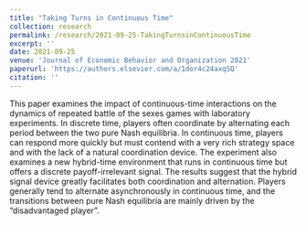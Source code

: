 ```yaml
---
title: "Taking Turns in Continuous Time"
collection: research
permalink: /research/2021-09-25-TakingTurnsinContinuousTime
excerpt: ''
date: 2021-09-25
venue: 'Journal of Economic Behavior and Organization 2021'
paperurl: 'https://authors.elsevier.com/a/1dor4c24axqSQ'
citation: ''
---
```

This paper examines the impact of continuous-time interactions on the dynamics of repeated battle of the sexes games with laboratory experiments. In discrete time, players often coordinate by alternating each period between the two pure Nash equilibria. In continuous time, players can respond more quickly but must contend with a very rich strategy space and with the lack of a natural coordination device. The experiment also examines a new hybrid-time environment that runs in continuous time but offers a discrete payoff-irrelevant signal. The results suggest that the hybrid signal device greatly facilitates both coordination and alternation. Players generally tend to alternate asynchronously in continuous time, and the transitions between pure Nash equilibria are mainly driven by the “disadvantaged player”.

